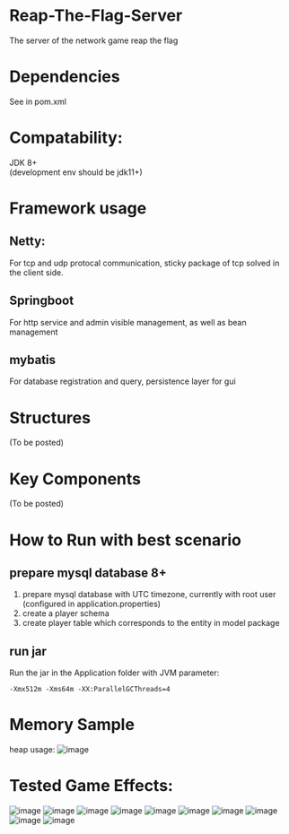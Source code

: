 # Reap-The-Flag-Server
The server of the network game reap the flag
# Dependencies
See in pom.xml
# Compatability: 
JDK 8+   
(development env should be jdk11+)
# Framework usage
## Netty: 
For tcp and udp protocal communication, sticky package of tcp solved in the client side.
## Springboot
For http service and admin visible management, as well as bean management
## mybatis
For database registration and query, persistence layer for gui

# Structures
(To be posted)
# Key Components
(To be posted)
# How to Run with best scenario
## prepare mysql database 8+ 
1. prepare mysql database with UTC timezone, currently with root user (configured in application.properties)
2. create a player schema
3. create player table which corresponds to the entity in model package
## run jar
Run the jar in the Application folder with JVM parameter: 
```
-Xmx512m -Xms64m -XX:ParallelGCThreads=4
```
# Memory Sample
heap usage: 
![image](https://github.com/atrocitytheme/Reap-The-Flag-Server/blob/master/screenshots/Img/data.JPG)
# Tested Game Effects: 

![image](https://github.com/atrocitytheme/Reap-The-Flag-Server/blob/master/screenshots/Img/e1.PNG)
![image](https://github.com/atrocitytheme/Reap-The-Flag-Server/blob/master/screenshots/Img/e2.PNG)
![image](https://github.com/atrocitytheme/Reap-The-Flag-Server/blob/master/screenshots/Img/e3.PNG)
![image](https://github.com/atrocitytheme/Reap-The-Flag-Server/blob/master/screenshots/Img/e4.PNG)
![image](https://github.com/atrocitytheme/Reap-The-Flag-Server/blob/master/screenshots/Img/e5.PNG)
![image](https://github.com/atrocitytheme/Reap-The-Flag-Server/blob/master/screenshots/Img/e6.PNG)
![image](https://github.com/atrocitytheme/Reap-The-Flag-Server/blob/master/screenshots/Img/e7.PNG)
![image](https://github.com/atrocitytheme/Reap-The-Flag-Server/blob/master/screenshots/Img/e8.PNG)
![image](https://github.com/atrocitytheme/Reap-The-Flag-Server/blob/master/screenshots/Img/e9.PNG)
![image](https://github.com/atrocitytheme/Reap-The-Flag-Server/blob/master/screenshots/Img/e10.PNG)

